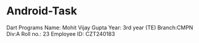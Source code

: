 # Android-Task

Dart Programs
Name: Mohit Vijay Gupta
Year: 3rd year (TE)
Branch:CMPN
Div:A
Roll no.: 23
Employee ID: CZT240183
